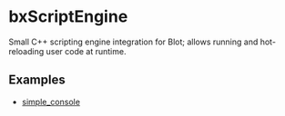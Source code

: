 # bxScriptEngine

Small C++ scripting engine integration for Blot; allows running and hot-reloading user code at runtime.

## Examples

- [simple_console](examples/simple_console) 
